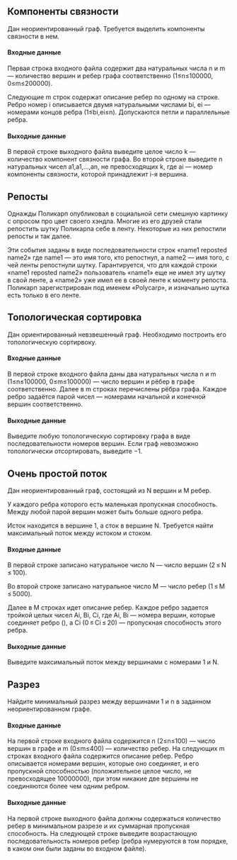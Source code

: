 ## Компоненты связности
Дан неориентированный граф. Требуется выделить компоненты связности в нем.

#### Входные данные
Первая строка входного файла содержит два натуральных числа n и m — количество вершин и ребер графа соответственно (1≤n≤100000, 0≤m≤200000).

Следующие m строк содержат описание ребер по одному на строке. Ребро номер i описывается двумя натуральными числами bi, ei — номерами концов ребра (1≤bi,ei≤n). Допускаются петли и параллельные ребра.

#### Выходные данные
В первой строке выходного файла выведите целое число k — количество компонент связности графа. Во второй строке выведите n натуральных чисел a1,a1,…,an, не превосходящих k, где ai — номер компоненты связности, которой принадлежит i-я вершина.

## Репосты

Однажды Поликарп опубликовал в социальной сети смешную картинку с опросом про цвет своего хэндла. Многие из его друзей стали репостить шутку Поликарпа себе в ленту. Некоторые из них репостили репосты и так далее.

Эти события заданы в виде последовательности строк «name1 reposted name2» где name1 — это имя того, кто репостнул, а name2 — имя того, с чей ленты репостнули шутку. Гарантируется, что для каждой строки «name1 reposted name2» пользователь «name1» еще не имел эту шутку в свой ленте, а «name2» уже имел ее в своей ленте к моменту репоста. Поликарп зарегистрирован под именем «Polycarp», и изначально шутка есть только в его ленте.

## Топологическая сортировка
Дан ориентированный невзвешенный граф. Необходимо построить его топологическую сортирвоку.

#### Входные данные
В первой строке входного файла даны два натуральных числа n и m (1≤n≤100000, 0≤m≤100000) — число вершин и рёбер в графе соответственно. Далее в m строках перечислены рёбра графа. Каждое ребро задаётся парой чисел — номерами начальной и конечной вершин соответственно.

#### Выходные данные
Выведите любую топологическую сортировку графа в виде последовательности номеров вершин. Если граф невозможно топологически отсортировать, выведите −1.

## Очень простой поток
Дан неориентированный граф, состоящий из N вершин и M ребер.

У каждого ребра которого есть маленькая пропускная способность. Между любой парой вершин может быть больше одного ребра.

Исток находится в вершине 1, а сток в вершине N. Требуется найти максимальный поток между истоком и стоком.

#### Входные данные
В первой строке записано натуральное число N — число вершин (2 ≤ N ≤ 100).

Во второй строке записано натуральное число M — число ребер (1 ≤ M ≤ 5000).

Далее в M строках идет описание ребер. Каждое ребро задается тройкой целых чисел Ai, Bi, Ci, где Ai, Bi — номера вершин, которые соединяет ребро (), а Ci (0 ≤ Ci ≤ 20) — пропускная способность этого ребра.

#### Выходные данные
Выведите максимальный поток между вершинами с номерами 1 и N.

##  Разрез

Найдите минимальный разрез между вершинами 1 и n в заданном неориентированном графе.

#### Входные данные
На первой строке входного файла содержится n (2≤n≤100) — число вершин в графе и m (0≤m≤400) — количество ребер. На следующих m строках входного файла содержится описание ребер. Ребро описывается номерами вершин, которые оно соединяет, и его пропускной способностью (положительное целое число, не превосходящее 10000000), при этом никакие две вершины не соединяются более чем одним ребром.

#### Выходные данные
На первой строке выходного файла должны содержаться количество ребер в минимальном разрезе и их суммарная пропускная способность. На следующей строке выведите возрастающую последовательность номеров ребер (ребра нумеруются в том порядке, в каком они были заданы во входном файле).
